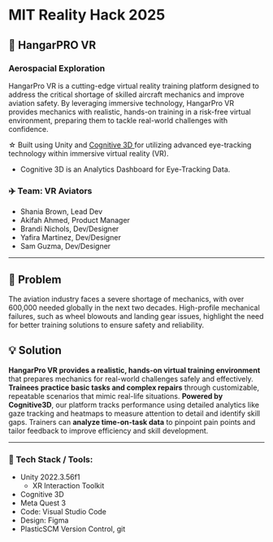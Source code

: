 # MIT Reality Hack 2025
## 🥽 HangarPRO VR
### Aerospacial Exploration

HangarPro VR is a cutting-edge virtual reality training platform designed to address the critical shortage of skilled aircraft mechanics and improve aviation safety. By leveraging immersive technology, HangarPro VR provides mechanics with realistic, hands-on training in a risk-free virtual environment, preparing them to tackle real-world challenges with confidence.

☆ Built using Unity and <a href='https://app.cognitive3d.com/'> Cognitive 3D </a> for utilizing advanced eye-tracking technology within immersive virtual reality (VR).

- Cognitive 3D is an Analytics Dashboard for Eye-Tracking Data.

### ✈️ Team: VR Aviators
- Shania Brown, Lead Dev
- Akifah Ahmed,	Product Manager
- Brandi Nichols,	Dev/Designer
- Yafira Martinez,	Dev/Designer
- Sam Guzma, Dev/Designer

---

## 💢 Problem

The aviation industry faces a severe shortage of mechanics, with over 600,000 needed globally in the next two decades. High-profile mechanical failures, such as wheel blowouts and landing gear issues, highlight the need for better training solutions to ensure safety and reliability.

## 💡 Solution

**HangarPro VR provides a realistic, hands-on virtual training environment** that prepares mechanics for real-world challenges safely and effectively. **Trainees** **practice basic tasks and complex repairs** through customizable, repeatable scenarios that mimic real-life situations. **Powered by Cognitive3D**, our platform tracks performance using detailed analytics like gaze tracking and heatmaps to measure attention to detail and identify skill gaps. Trainers can **analyze time-on-task data** to pinpoint pain points and tailor feedback to improve efficiency and skill development.

---

<h3><b>🔧 Tech Stack / Tools:</b></h3>

- Unity 2022.3.56f1
  - XR Interaction Toolkit
- Cognitive 3D
- Meta Quest 3
- Code: Visual Studio Code
- Design: Figma
- PlasticSCM Version Control, git
